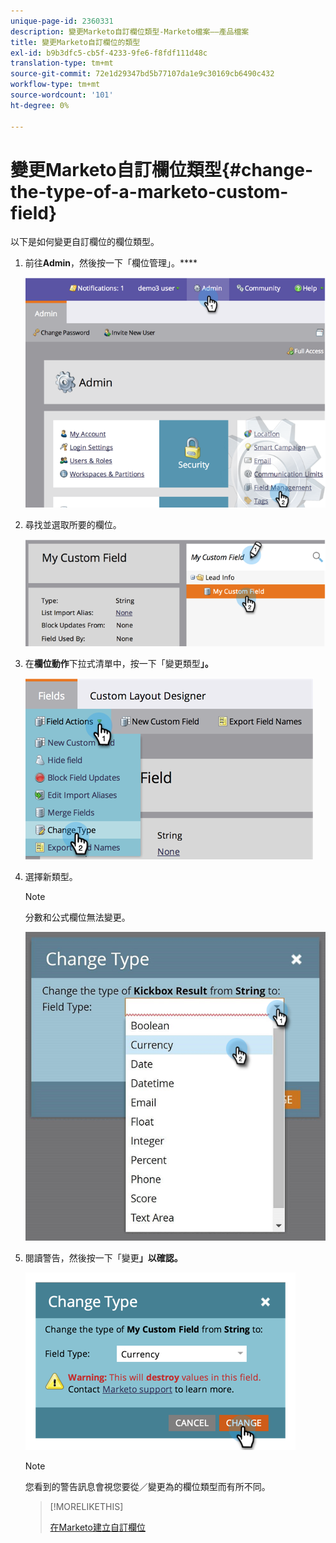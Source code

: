 ```yaml
---
unique-page-id: 2360331
description: 變更Marketo自訂欄位類型-Marketo檔案——產品檔案
title: 變更Marketo自訂欄位的類型
exl-id: b9b3dfc5-cb5f-4233-9fe6-f8fdf111d48c
translation-type: tm+mt
source-git-commit: 72e1d29347bd5b77107da1e9c30169cb6490c432
workflow-type: tm+mt
source-wordcount: '101'
ht-degree: 0%

---
```


# 變更Marketo自訂欄位類型{#change-the-type-of-a-marketo-custom-field}

以下是如何變更自訂欄位的欄位類型。

1. 前往&#x200B;**Admin**，然後按一下「欄位管理」。****

   ![](assets/image2014-9-18-13-3a4-3a39.png)

1. 尋找並選取所要的欄位。

   ![](assets/image2014-9-18-13-3a4-3a48.png)

1. 在&#x200B;**欄位動作**&#x200B;下拉式清單中，按一下「變更類型&#x200B;**」。**

   ![](assets/image2014-9-18-13-3a4-3a57.png)

1. 選擇新類型。

   >[!NOTE]
   >
   >分數和公式欄位無法變更。

   ![](assets/change-the-type-of-a-marketo-custom-field-4.png)

1. 閱讀警告，然後按一下「變更&#x200B;**」以確認。**

   ![](assets/image2014-9-18-13-3a5-3a23.png)

   >[!NOTE]
   >
   >您看到的警告訊息會視您要從／變更為的欄位類型而有所不同。

   >[!MORELIKETHIS]
   >
   >[在Marketo建立自訂欄位](/help/marketo/product-docs/administration/field-management/create-a-custom-field-in-marketo.md)
